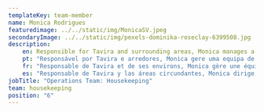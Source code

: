 ```yaml
---
templateKey: team-member
name: Monica Rodrigues
featuredimage: ../../static/img/MonicaSV.jpeg
secondaryImage: ../../static/img/pexels-dominika-roseclay-6399508.jpg
description: 
    en: Responsible for Tavira and surrounding areas, Monica manages a team of 6 Smarta-colleagues with around 50 properties under her wing. With previous experience in retail and housekeeping, Monica knows the ropes!
    pt: "Responsável por Tavira e arredores, Monica gere uma equipa de 6 colegas com cerca de 50 propriedades sob a sua asa. Com experiência anterior na venda a retalho e na manutenção de casas, Monica conhece as normas!"
    fr: "Responsable de Tavira et de ses environs, Monica gère une équipe de 6 collègues Smarta avec environ 50 propriétés sous son aile. Avec une expérience antérieure dans la vente au détail et l'entretien ménager, Monica connaît les ficelles du métier !"
    es: "Responsable de Tavira y las áreas circundantes, Monica dirige un equipo de 6 colegas de Smarta con alrededor de 50 propiedades bajo su protección. Con experiencia previa en comercio minorista y limpieza, ¡Monica conoce las cuerdas!"
jobTitle: "Operations Team: Housekeeping"
team: housekeeping
position: "6"
---
```


